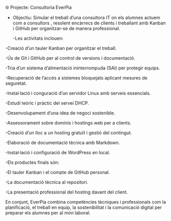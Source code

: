 🌐 Projecte: Consultoria EverPia
- Objectiu: Simular el treball d’una consultora   IT on els alumnes actuem com a consultors , resolent encàrrecs de clients i treballant amb Kanban i GitHub per organitzar-se de manera professional.

     -Les activitats inclouen:

 -Creació d’un tauler Kanban per organitzar el treball.

-Ús de Git i GitHub per al control de versions i documentació.

-Tria d’un sistema d’alimentació ininterrompuda (SAI) per protegir equips.

-Recuperació de l’accés a sistemes bloquejats aplicant mesures de seguretat.

-Instal·lació i conguració d’un servidor Linux amb serveis essencials.

-Estudi teòric i pràctic del servei DHCP.

-Desenvolupament d’una idea de negoci sostenible.

-Assessorament sobre dominis i hostings web per a clients.

-Creació d’un lloc a un hosting gratuït i gestió del contingut.

 -Elaboració de documentació tècnica amb Markdown.

-Instal·lació i configuració de WordPress en local.

-Els productes finals són:

-El tauler Kanban i el compte de GitHub personal.

-La documentació tècnica al repositori.

-La presentació professional del hosting davant del client.

En conjunt, EverPia combina competències tècniques i professionals com la planificació, el treball en equip, la sostenibilitat i la comunicació digital per preparar els alumnes per al món laboral.

